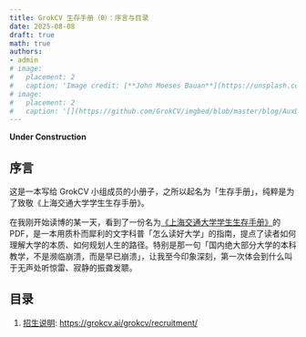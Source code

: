 ```yaml
---
title: GrokCV 生存手册（0）：序言与目录
date: 2025-08-08
draft: true
math: true
authors: 
- admin
# image:
#   placement: 2
#   caption: 'Image credit: [**John Moeses Bauan**](https://unsplash.com/photos/OGZtQF8iC0g)'
# image:
#   placement: 2
#   caption: '[](https://github.com/GrokCV/imgbed/blob/master/blog/AuxDet/author.png?raw=true)'
---
```


**Under Construction**

## 序言

这是一本写给 GrokCV 小组成员的小册子，之所以起名为「生存手册」，纯粹是为了致敬《上海交通大学学生生存手册》。

在我刚开始读博的某一天，看到了一份名为[《上海交通大学学生生存手册》](http://www.houxiaodi.com/assets/misc/manual.pdf)的 PDF，是一本用质朴而犀利的文字科普「怎么读好大学」的指南，提点了读者如何理解大学的本质、如何规划人生的路径。特别是那一句「国内绝大部分大学的本科教学，不是濒临崩溃，而是早已崩溃」，让我至今印象深刻，第一次体会到什么叫于无声处听惊雷、寂静的振聋发聩。

<!-- 不仅帮助了无数学子避开陷阱、抓住机遇， -->


## 目录

1. [招生说明](https://grokcv.ai/grokcv/recruitment/): <https://grokcv.ai/grokcv/recruitment/>